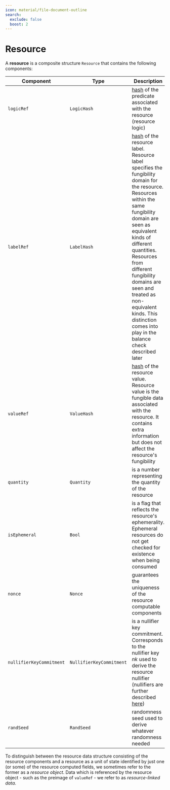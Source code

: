 ```yaml
---
icon: material/file-document-outline
search:
  exclude: false
  boost: 2
---
```


# Resource

A **resource** is a composite structure `Resource` that contains the following components:

|Component|Type|Description|
|-|-|-|
|`logicRef`|`LogicHash`|[hash](./../../primitive_interfaces/fixed_size_type/hash.md) of the predicate associated with the resource (resource logic)|
|`labelRef`|`LabelHash`|[hash](./../../primitive_interfaces/fixed_size_type/hash.md) of the resource label. Resource label specifies the fungibility domain for the resource. Resources within the same fungibility domain are seen as equivalent kinds of different quantities. Resources from different fungibility domains are seen and treated as non-equivalent kinds. This distinction comes into play in the balance check described later|
|`valueRef`|`ValueHash`|[hash](./../../primitive_interfaces/fixed_size_type/hash.md) of the resource value. Resource value is the fungible data associated with the resource. It contains extra information but does not affect the resource's fungibility|
|`quantity`|`Quantity`|is a number representing the quantity of the resource|
|`isEphemeral`|`Bool`|is a flag that reflects the resource's ephemerality. Ephemeral resources do not get checked for existence when being consumed|
|`nonce`|`Nonce`|guarantees the uniqueness of the resource computable components|
|`nullifierKeyCommitment`|`NullifierKeyCommitment`|is a nullifier key commitment. Corresponds to the nullifier key $nk$ used to derive the resource nullifier (nullifiers are further described [here](./computable_components/nullifier.md))|
|`randSeed`|`RandSeed`|randomness seed used to derive whatever randomness needed|

To distinguish between the resource data structure consisting of the resource components and a resource as a unit of state identified by just one (or some) of the resource computed fields, we sometimes refer to the former as a *resource object*. Data which is referenced by the resource object - such as the preimage of `valueRef` - we refer to as *resource-linked data*.
